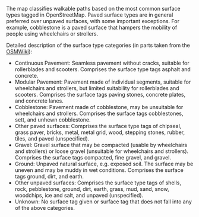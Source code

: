 The map classifies walkable paths based on the most common surface types tagged in OpenStreetMap.
Paved surface types are in general preferred over unpaved surfaces, with some important exceptions.
For example, cobblestone is a paved surface that hampers the mobility of people using wheelchairs or strollers.

Detailed description of the surface type categories (in parts taken from the [OSMWiki](https://wiki.openstreetmap.org/wiki/Key:surface)):

* Continuous Pavement: Seamless pavement without cracks, suitable for rollerblades and scooters. Comprises the surface type tags asphalt and concrete.
* Modular Pavement: Pavement made of individual segments, suitable for wheelchairs and strollers, but limited suitability for rollerblades and scooters. Comprises the surface tags paving stones, concrete plates, and concrete lanes.
* Cobblestone: Pavement made of cobblestone, may be unsuitable for wheelchairs and strollers. Comprises the surface tags cobblestones, sett, and unhewn cobblestone.
* Other paved surfaces: Comprises the surface type tags of chipseal, grass paver, bricks, metal, metal grid, wood, stepping stones, rubber, tiles, and paved (unspecified).
* Gravel: Gravel surface that may be compacted (usable by wheelchairs and strollers) or loose gravel (unsuitable for wheelchairs and strollers). Comprises the surface tags compacted, fine gravel, and gravel.
* Ground: Unpaved natural surface, e.g. exposed soil. The surface may be uneven and may be muddy in wet conditions. Comprises the surface tags ground, dirt, and earth.
* Other unpaved surfaces: Comprises the surface type tags of shells, rock, pebblestone, ground, dirt, earth, grass, mud, sand, snow, woodchips, ice and salt, and unpaved (unspecified).
* Unknown: No surface tag given or surface tag that does not fall into any of the above categories.
